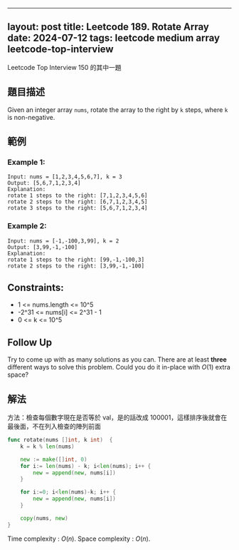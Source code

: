 
---
layout: post
title: Leetcode 189. Rotate Array
date:  2024-07-12
tags:  leetcode medium array leetcode-top-interview
---
Leetcode Top Interview 150 的其中一題

## 題目描述
Given an integer array `nums`, rotate the array to the right by `k` steps, where `k` is non-negative.

## 範例
### Example 1:
```
Input: nums = [1,2,3,4,5,6,7], k = 3
Output: [5,6,7,1,2,3,4]
Explanation:
rotate 1 steps to the right: [7,1,2,3,4,5,6]
rotate 2 steps to the right: [6,7,1,2,3,4,5]
rotate 3 steps to the right: [5,6,7,1,2,3,4]
```

### Example 2:
```
Input: nums = [-1,-100,3,99], k = 2
Output: [3,99,-1,-100]
Explanation: 
rotate 1 steps to the right: [99,-1,-100,3]
rotate 2 steps to the right: [3,99,-1,-100]
 ```

## Constraints:

- 1 <= nums.length <= 10^5
- -2^31 <= nums[i] <= 2^31 - 1
- 0 <= k <= 10^5

## Follow Up
Try to come up with as many solutions as you can. There are at least **three** different ways to solve this problem.
Could you do it in-place with $O(1)$ extra space?

## 解法
方法：檢查每個數字現在是否等於 val，是的話改成 100001，這樣排序後就會在最後面，不在列入檢查的陣列前面

``` go 
func rotate(nums []int, k int)  {
    k = k % len(nums)

    new := make([]int, 0)
    for i:= len(nums) - k; i<len(nums); i++ {
        new = append(new, nums[i])
    }

    for i:=0; i<len(nums)-k; i++ {
        new = append(new, nums[i])
    }

    copy(nums, new)
}
```
Time complexity : $O(n)$.
Space complexity : $O(n)$.

